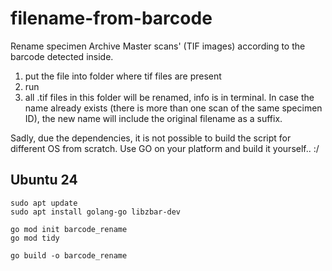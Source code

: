 # filename-from-barcode
Rename specimen Archive Master scans' (TIF images) according to the barcode detected inside. 

1) put the file into folder where tif files are present
2) run
3) all .tif files in this folder will be renamed, info is in terminal. In case the name already exists (there is more than one scan of the same specimen ID), the new name will include the original filename as a suffix.

Sadly, due the dependencies, it is not possible to build the script for different OS from scratch. Use GO on your platform and build it yourself.. :/

## Ubuntu 24

```shell
sudo apt update
sudo apt install golang-go libzbar-dev

go mod init barcode_rename  
go mod tidy
```

```shell
go build -o barcode_rename 
```

 